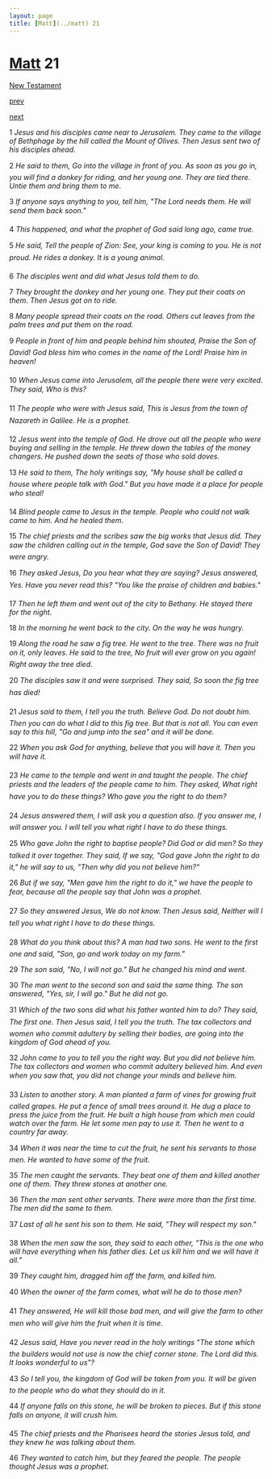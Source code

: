 ```yaml
---
layout: page
title: [Matt](../matt) 21
---
```


# [Matt](../matt) 21

[New Testament](/new-testament)


[prev](matt-20.html)


[next](matt-22.html)

1 _Jesus and his disciples came near to Jerusalem. They came to the village of Bethphage by the hill called the Mount of Olives. Then Jesus sent two of his disciples ahead._

2 _He said to them, Go into the village in front of you. As soon as you go in, you will find a donkey for riding, and her young one. They are tied there. Untie them and bring them to me._

3 _If anyone says anything to you, tell him, "The Lord needs them. He will send them back soon." _

4 _This happened, and what the prophet of God said long ago, came true._

5 _He said, Tell the people of Zion: See, your king is coming to you. He is not proud. He rides a donkey. It is a young animal._

6 _The disciples went and did what Jesus told them to do._

7 _They brought the donkey and her young one. They put their coats on them. Then Jesus got on to ride._

8 _Many people spread their coats on the road. Others cut leaves from the palm trees and put them on the road._

9 _People in front of him and people behind him shouted, Praise the Son of David! God bless him who comes in the name of the Lord! Praise him in heaven!_

10 _When Jesus came into Jerusalem, all the people there were very excited. They said,  Who is this?_

11 _The people who were with Jesus said, This is Jesus from the town of Nazareth in Galilee. He is a prophet._

12 _Jesus went into the temple of God. He drove out all the people who were buying and selling in the temple. He threw down the tables of the money changers. He pushed down the seats of those who sold doves._

13 _He said to them, The holy writings say, "My house shall be called a house where people talk with God." But you have made it a place for people who steal!_

14 _Blind people came to Jesus in the temple. People who could not walk came to him. And he healed them._

15 _The chief priests and the scribes saw the big works that Jesus did. They saw the children calling out in the temple, God save the Son of David! They were angry._

16 _They asked Jesus, Do you hear what they are saying? Jesus answered, Yes. Have you never read this? "You like the praise of children and babies." _

17 _Then he left them and went out of the city to Bethany. He stayed there for the night._

18 _In the morning he went back to the city. On the way he was hungry._

19 _Along the road he saw a fig tree. He went to the tree. There was no fruit on it, only leaves. He said to the tree, No fruit will ever grow on you again! Right away the tree died._

20 _The disciples saw it and were surprised. They said, So soon the fig tree has died!_

21 _Jesus said to them, I tell you the truth. Believe God. Do not doubt him. Then you can do what I did to this fig tree. But that is not all. You can even say to this hill, "Go and jump into the sea" and it will be done._

22 _When you ask God for anything, believe that you will have it. Then you will have it._

23 _He came to the temple and went in and taught the people. The chief priests and the leaders of the people came to him. They asked, What right have you to do these things?  Who gave you the right to do them?_

24 _Jesus answered them, I will ask you a question also. If you answer me, I will answer you. I will tell you what right I have to do these things._

25 _Who gave John the right to baptise people? Did God or did men? So they talked it over together. They said, If we say, "God gave John the right to do it," he will say to us,  "Then why did you not believe him?"_

26 _But if we say, "Men gave him the right to do it," we have the people to fear, because all the people say that John was a prophet._

27 _So they answered Jesus, We do not know. Then Jesus said, Neither will I tell you what right I have to do these things._

28 _What do you think about this? A man had two sons. He went to the first one and said,  "Son, go and work today on my farm."_

29 _The son said, "No, I will not go." But he changed his mind and went._

30 _The man went to the second son and said the same thing. The son answered, "Yes, sir, I will go." But he did not go._

31 _Which of the two sons did what his father wanted him to do? They said, The first one.  Then Jesus said, I tell you the truth. The tax collectors and women who commit adultery by selling their bodies, are going into the kingdom of God ahead of you._

32 _John came to you to tell you the right way. But you did not believe him. The tax collectors and women who commit adultery believed him. And even when you saw that,  you did not change your minds and believe him._

33 _Listen to another story. A man planted a farm of vines for growing fruit called grapes.  He put a fence of small trees around it. He dug a place to press the juice from the fruit.  He built a high house from which men could watch over the farm. He let some men pay to use it. Then he went to a country far away._

34 _When it was near the time to cut the fruit, he sent his servants to those men. He wanted to have some of the fruit._

35 _The men caught the servants. They beat one of them and killed another one of them.  They threw stones at another one._

36 _Then the man sent other servants. There were more than the first time. The men did the same to them._

37 _Last of all he sent his son to them. He said, "They will respect my son."_

38 _When the men saw the son, they said to each other, "This is the one who will have everything when his father dies. Let us kill him and we will have it all."_

39 _They caught him, dragged him off the farm, and killed him._

40 _When the owner of the farm comes, what will he do to those men?_

41 _They answered, He will kill those bad men, and will give the farm to other men who will give him the fruit when it is time._

42 _Jesus said, Have you never read in the holy writings "The stone which the builders would not use is now the chief corner stone. The Lord did this. It looks wonderful to us"?_

43 _So I tell you, the kingdom of God will be taken from you. It will be given to the people who do what they should do in it._

44 _If anyone falls on this stone, he will be broken to pieces. But if this stone falls on anyone,  it will crush him._

45 _The chief priests and the Pharisees heard the stories Jesus told, and they knew he was talking about them._

46 _They wanted to catch him, but they feared the people. The people thought Jesus was a prophet._

